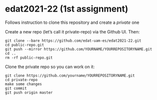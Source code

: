 # edat2021-22 (1st assignment)


Follows instruction to clone this repository and create a *private* one


Create a new repo (let’s call it private-repo) via the Github UI. Then:
```
git clone --bare https://github.com/edat-uam-es/edat2021-22.git
cd public-repo.git
git push --mirror https://github.com/YOURNAME/YOURREPOSITORYNAME.git
cd ..
rm -rf public-repo.git
```
Clone the private repo so you can work on it:

```
git clone https://github.com/yourname/YOURREPOSITORYNAME.git
cd private-repo
make some changes
git commit
git push origin master
```
